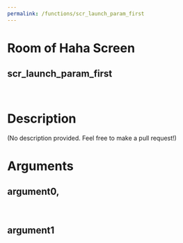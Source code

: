 ```yaml
---
permalink: /functions/scr_launch_param_first
---
```

# Room of Haha Screen  
## scr_launch_param_first  
&nbsp;  
# Description  
(No description provided. Feel free to make a pull request!) 
&nbsp;  
# Arguments
## argument0, 

&nbsp;  
## argument1

&nbsp;  


